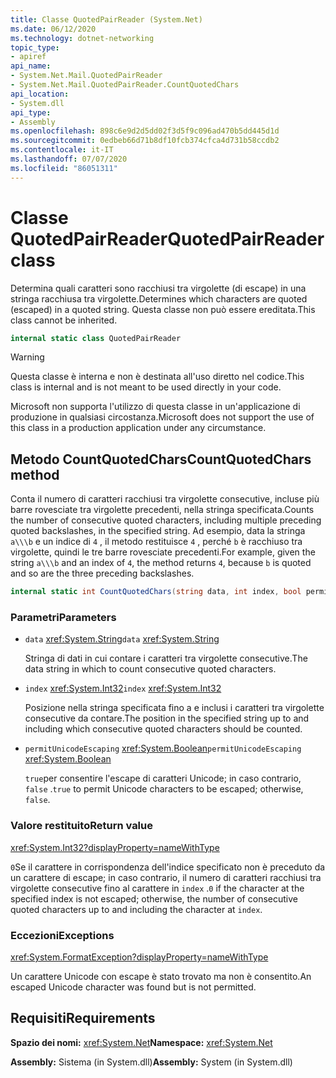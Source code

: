 ```yaml
---
title: Classe QuotedPairReader (System.Net)
ms.date: 06/12/2020
ms.technology: dotnet-networking
topic_type:
- apiref
api_name:
- System.Net.Mail.QuotedPairReader
- System.Net.Mail.QuotedPairReader.CountQuotedChars
api_location:
- System.dll
api_type:
- Assembly
ms.openlocfilehash: 898c6e9d2d5dd02f3d5f9c096ad470b5dd445d1d
ms.sourcegitcommit: 0edbeb66d71b8df10fcb374cfca4d731b58ccdb2
ms.contentlocale: it-IT
ms.lasthandoff: 07/07/2020
ms.locfileid: "86051311"
---
```

# <a name="quotedpairreader-class"></a><span data-ttu-id="6ccb4-102">Classe QuotedPairReader</span><span class="sxs-lookup"><span data-stu-id="6ccb4-102">QuotedPairReader class</span></span>

<span data-ttu-id="6ccb4-103">Determina quali caratteri sono racchiusi tra virgolette (di escape) in una stringa racchiusa tra virgolette.</span><span class="sxs-lookup"><span data-stu-id="6ccb4-103">Determines which characters are quoted (escaped) in a quoted string.</span></span> <span data-ttu-id="6ccb4-104">Questa classe non può essere ereditata.</span><span class="sxs-lookup"><span data-stu-id="6ccb4-104">This class cannot be inherited.</span></span>

```csharp
internal static class QuotedPairReader
```

> [!WARNING]
> <span data-ttu-id="6ccb4-105">Questa classe è interna e non è destinata all'uso diretto nel codice.</span><span class="sxs-lookup"><span data-stu-id="6ccb4-105">This class is internal and is not meant to be used directly in your code.</span></span>
>
> <span data-ttu-id="6ccb4-106">Microsoft non supporta l'utilizzo di questa classe in un'applicazione di produzione in qualsiasi circostanza.</span><span class="sxs-lookup"><span data-stu-id="6ccb4-106">Microsoft does not support the use of this class in a production application under any circumstance.</span></span>

## <a name="countquotedchars-method"></a><span data-ttu-id="6ccb4-107">Metodo CountQuotedChars</span><span class="sxs-lookup"><span data-stu-id="6ccb4-107">CountQuotedChars method</span></span>

<span data-ttu-id="6ccb4-108">Conta il numero di caratteri racchiusi tra virgolette consecutive, incluse più barre rovesciate tra virgolette precedenti, nella stringa specificata.</span><span class="sxs-lookup"><span data-stu-id="6ccb4-108">Counts the number of consecutive quoted characters, including multiple preceding quoted backslashes, in the specified string.</span></span> <span data-ttu-id="6ccb4-109">Ad esempio, data la stringa `a\\\b` e un indice di `4` , il metodo restituisce `4` , perché `b` è racchiuso tra virgolette, quindi le tre barre rovesciate precedenti.</span><span class="sxs-lookup"><span data-stu-id="6ccb4-109">For example, given the string `a\\\b` and an index of `4`, the method returns `4`, because `b` is quoted and so are the three preceding backslashes.</span></span>

```csharp
internal static int CountQuotedChars(string data, int index, bool permitUnicodeEscaping)
```

### <a name="parameters"></a><span data-ttu-id="6ccb4-110">Parametri</span><span class="sxs-lookup"><span data-stu-id="6ccb4-110">Parameters</span></span>

- <span data-ttu-id="6ccb4-111">`data` <xref:System.String></span><span class="sxs-lookup"><span data-stu-id="6ccb4-111">`data` <xref:System.String></span></span>

  <span data-ttu-id="6ccb4-112">Stringa di dati in cui contare i caratteri tra virgolette consecutive.</span><span class="sxs-lookup"><span data-stu-id="6ccb4-112">The data string in which to count consecutive quoted characters.</span></span>

- <span data-ttu-id="6ccb4-113">`index` <xref:System.Int32></span><span class="sxs-lookup"><span data-stu-id="6ccb4-113">`index` <xref:System.Int32></span></span>

  <span data-ttu-id="6ccb4-114">Posizione nella stringa specificata fino a e inclusi i caratteri tra virgolette consecutive da contare.</span><span class="sxs-lookup"><span data-stu-id="6ccb4-114">The position in the specified string up to and including which consecutive quoted characters should be counted.</span></span>

- <span data-ttu-id="6ccb4-115">`permitUnicodeEscaping` <xref:System.Boolean></span><span class="sxs-lookup"><span data-stu-id="6ccb4-115">`permitUnicodeEscaping` <xref:System.Boolean></span></span>

  <span data-ttu-id="6ccb4-116">`true`per consentire l'escape di caratteri Unicode; in caso contrario, `false` .</span><span class="sxs-lookup"><span data-stu-id="6ccb4-116">`true` to permit Unicode characters to be escaped; otherwise, `false`.</span></span>

### <a name="return-value"></a><span data-ttu-id="6ccb4-117">Valore restituito</span><span class="sxs-lookup"><span data-stu-id="6ccb4-117">Return value</span></span>

<xref:System.Int32?displayProperty=nameWithType>

<span data-ttu-id="6ccb4-118">`0`Se il carattere in corrispondenza dell'indice specificato non è preceduto da un carattere di escape; in caso contrario, il numero di caratteri racchiusi tra virgolette consecutive fino al carattere in `index` .</span><span class="sxs-lookup"><span data-stu-id="6ccb4-118">`0` if the character at the specified index is not escaped; otherwise, the number of consecutive quoted characters up to and including the character at `index`.</span></span>

### <a name="exceptions"></a><span data-ttu-id="6ccb4-119">Eccezioni</span><span class="sxs-lookup"><span data-stu-id="6ccb4-119">Exceptions</span></span>

<xref:System.FormatException?displayProperty=nameWithType>

<span data-ttu-id="6ccb4-120">Un carattere Unicode con escape è stato trovato ma non è consentito.</span><span class="sxs-lookup"><span data-stu-id="6ccb4-120">An escaped Unicode character was found but is not permitted.</span></span>

## <a name="requirements"></a><span data-ttu-id="6ccb4-121">Requisiti</span><span class="sxs-lookup"><span data-stu-id="6ccb4-121">Requirements</span></span>

<span data-ttu-id="6ccb4-122">**Spazio dei nomi:** <xref:System.Net></span><span class="sxs-lookup"><span data-stu-id="6ccb4-122">**Namespace:** <xref:System.Net></span></span>

<span data-ttu-id="6ccb4-123">**Assembly:** Sistema (in System.dll)</span><span class="sxs-lookup"><span data-stu-id="6ccb4-123">**Assembly:** System (in System.dll)</span></span>
